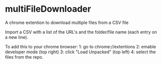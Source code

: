 # multiFileDownloader
 A chrome extention to download multiple files from a CSV file

Import a CSV with a list of the URL's and the folder/file name (each entry on a new line).

To add this to your chrome browser:
1: go to chrome://extentions
2: emable developer mode (top right)
3: click "Load Unpacked" (top left)
4: select the files from the repo.
